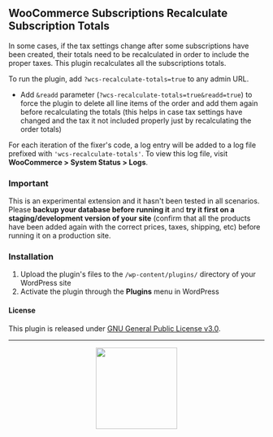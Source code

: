 ## WooCommerce Subscriptions Recalculate Subscription Totals

In some cases, if the tax settings change after some subscriptions have been created, their totals need to be recalculated in order to include the proper taxes. This plugin recalculates all the subscriptions totals.

To run the plugin, add `?wcs-recalculate-totals=true` to any admin URL.
- Add `&readd` parameter (`?wcs-recalculate-totals=true&readd=true`) to force the plugin to delete all line items of the order and add them again before recalculating the totals (this helps in case tax settings have changed and the tax it not included properly just by recalculating the order totals)

For each iteration of the fixer's code, a log entry will be added to a log file prefixed with `'wcs-recalculate-totals'`. To view this log file, visit **WooCommerce > System Status > Logs**.

### Important

This is an experimental extension and it hasn't been tested in all scenarios. Please **backup your database before running it** and **try it first on a staging/development version of your site** (confirm that all the products have been added again with the correct prices, taxes, shipping, etc) before running it on a production site. 

### Installation

1. Upload the plugin's files to the `/wp-content/plugins/` directory of your WordPress site
1. Activate the plugin through the **Plugins** menu in WordPress


#### License

This plugin is released under [GNU General Public License v3.0](http://www.gnu.org/licenses/gpl-3.0.html).

---

<p align="center">
<img src="https://cloud.githubusercontent.com/assets/235523/11986380/bb6a0958-a983-11e5-8e9b-b9781d37c64a.png" width="160">
</p>
